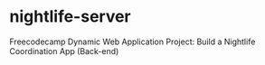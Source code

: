 # nightlife-server
Freecodecamp Dynamic Web Application Project: Build a Nightlife Coordination App (Back-end)
